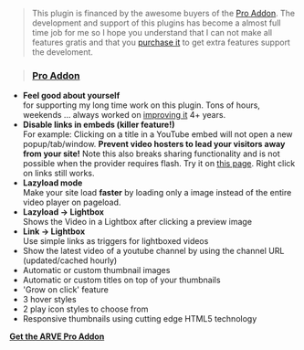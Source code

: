 >  This plugin is financed by the awesome buyers of the [Pro Addon](https://nextgenthemes.com/plugins/advanced-responsive-video-embedder-pro/#purchase). The development and support of this plugins has become a almost full time job for me so I hope you understand that I can not make all features gratis and that you [purchase it](https://nextgenthemes.com/plugins/advanced-responsive-video-embedder-pro/#purchase) to get extra features support the develoment.

>  ### [Pro Addon](https://nextgenthemes.com/plugins/advanced-responsive-video-embedder-pro/#purchase)

*   **Feel good about yourself**<br>
    for supporting my long time work on this plugin. Tons of hours, weekends … always worked on [improving it](https://wordpress.org/plugins/advanced-responsive-video-embedder/changelog/) 4+ years.
*   **Disable links in embeds (killer feature!)**<br>
    For example: Clicking on a title in a YouTube embed will not open a new popup/tab/window. **Prevent video hosters to lead your visitors away from your site!** Note this also breaks sharing functionality and is not possible when the provider requires flash. Try it on [this page](https://nextgenthemes.com/plugins/advanced-responsive-video-embedder-pro/). Right click on links still works.
*   **Lazyload mode**<br>
    Make your site load **faster** by loading only a image instead of the entire video player on pageload.  
*   **Lazyload -> Lightbox**<br>
    Shows the Video in a Lightbox after clicking a preview image
*   **Link -> Lightbox**<br>
    Use simple links as triggers for lightboxed videos
*   Show the latest video of a youtube channel by using the channel URL (updated/cached hourly)
*   Automatic or custom thumbnail images
*   Automatic or custom titles on top of your thumbnails
*   'Grow on click' feature
*   3 hover styles
*   2 play icon styles to choose from
*   Responsive thumbnails using cutting edge HTML5 technology

**[Get the ARVE Pro Addon](https://nextgenthemes.com/plugins/advanced-responsive-video-embedder-pro/#purchase)**
